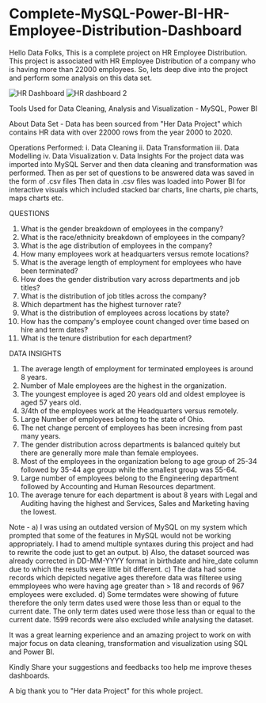 # Complete-MySQL-Power-BI-HR-Employee-Distribution-Dashboard
Hello Data Folks, This is a complete project on HR Employee Distribution.
This project is associated with HR Employee Distribution of a company who is having more than 22000 employees. So, lets deep dive into the project and perform some analysis on this data set.

![HR Dashboard](https://github.com/pritishgp/Complete-MySQL-PowerBI-HR-Employee-Distribution-Dashboard/assets/133867934/4809a0da-30b3-42a7-a83f-f2dbf4603f27)
![HR dashboard 2](https://github.com/pritishgp/Complete-MySQL-PowerBI-HR-Employee-Distribution-Dashboard/assets/133867934/49ae4a72-b224-405a-b94b-8f42cf1145e3)

Tools Used for Data Cleaning, Analysis and Visualization - MySQL, Power BI

About Data Set - Data has been sourced from "Her Data Project" which contains HR data with over 22000 rows from the year 2000 to 2020.

Operations Performed:
i. Data Cleaning
ii. Data Transformation
iii. Data Modelling
iv. Data Visualization
v. Data Insights
For the project data was imported into MySQL Server and then data cleaning and transformation was performed. Then as per set of questions to be answered data was saved in the form of .csv files
Then data in .csv files was loaded into Power BI for interactive visuals which included stacked bar charts, line charts, pie charts, maps charts etc.

QUESTIONS
1. What is the gender breakdown of employees in the company?
2. What is the race/ethnicity breakdown of employees in the company?
3. What is the age distribution of employees in the company?
4. How many employees work at headquarters versus remote locations?
5. What is the average length of employment for employees who have been terminated?
6. How does the gender distribution vary across departments and job titles?
7. What is the distribution of job titles across the company?
8. Which department has the highest turnover rate?
9. What is the distribution of employees across locations by state?
10. How has the company's employee count changed over time based on hire and term dates?
11. What is the tenure distribution for each department?

DATA INSIGHTS
1. The average length of employment for terminated employees is around 8 years.
2. Number of Male employees are the highest in the organization.
3. The youngest employee is aged 20 years old and oldest employee is aged 57 years old.
4. 3/4th of the employees work at the Headquarters versus remotely.
5. Large Number of employees belong to the state of Ohio.
6. The net change percent of employees has been incresing from past many years.
7. The gender distribution across departments is balanced quitely but there are generally more male than female employees.
8. Most of the employees in the organization belong to age group of 25-34 followed by 35-44 age group while the smallest group was 55-64.
9. Large number of employees belong to the Engineering department followed by Accounting and Human Resources department.
10. The average tenure for each department is about 8 years with Legal and Auditing having the highest and Services, Sales and Marketing having the lowest.

Note - 
a) I was using an outdated version of MySQL on my system which prompted that some of the features in MySQL would not be working appropriately. I had to amend multiple syntaxes during this project and had to rewrite the code just to get an output.
b) Also, the dataset sourced was already corrected in DD-MM-YYYY format in birthdate and hire_date column due to which the results were little bit different.
c) The data had some records which depicted negative ages therefore data was filteree using emmployees who were having age greater than > 18 and records of 967 employees were excluded.
d) Some termdates were showing of future therefore the only term dates used were those less than or equal to the current date. The only term dates used were those less than or equal to the current date. 1599 records were also excluded while analysing the dataset.

It was a great learning experience and an amazing project to work on with major focus on data cleaning, transformation and visualization using SQL and Power BI.

Kindly Share your suggestions and feedbacks too help me improve theses dashboards.

A big thank you to "Her data Project" for this whole project.
